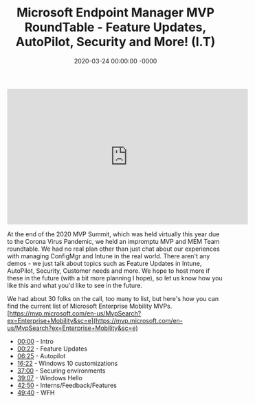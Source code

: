﻿---
layout: post
title: "Microsoft Endpoint Manager MVP RoundTable - Feature Updates, AutoPilot, Security and More! (I.T)"
date: 2020-03-24 00:00:00 -0000
categories:
---

<iframe loading="lazy" width="560" height="315" src="https://www.youtube.com/embed/ACp4DVJuuSg" title="YouTube video player" frameborder="0" allow="accelerometer; autoplay; clipboard-write; encrypted-media; gyroscope; picture-in-picture" allowfullscreen></iframe>

At the end of the 2020 MVP Summit, which was held virtually this year due to the Corona Virus Pandemic, we held an impromptu MVP and MEM Team roundtable. We had no real plan other than just chat about our experiences with managing ConfigMgr and Intune in the real world. There aren't any demos - we just talk about topics such as Feature Updates in Intune, AutoPilot, Security, Customer needs and more. We hope to host more if these in the future (with a bit more planning I hope), so let us know how you like this and what you'd like to see in the future.

We had about 30 folks on the call, too many to list, but here's how you can find the current list of Microsoft Enterprise Mobility MVPs.
[https://mvp.microsoft.com/en-us/MvpSearch?ex=Enterprise+Mobility&sc=e](https://mvp.microsoft.com/en-us/MvpSearch?ex=Enterprise+Mobility&sc=e)

- [00:00](https://www.youtube.com/watch?v=ACp4DVJuuSg&t=0s) - Intro  
- [00:22](https://www.youtube.com/watch?v=ACp4DVJuuSg&t=22s) - Feature Updates  
- [06:25](https://www.youtube.com/watch?v=ACp4DVJuuSg&t=385s) - Autopilot  
- [16:22](https://www.youtube.com/watch?v=ACp4DVJuuSg&t=982s) - Windows 10 customizations  
- [37:00](https://www.youtube.com/watch?v=ACp4DVJuuSg&t=2220s) - Securing environments  
- [39:07](https://www.youtube.com/watch?v=ACp4DVJuuSg&t=2347s) - Windows Hello  
- [42:50](https://www.youtube.com/watch?v=ACp4DVJuuSg&t=2570s) - Interns/Feedback/Features  
- [49:40](https://www.youtube.com/watch?v=ACp4DVJuuSg&t=2980s) - WFH  

